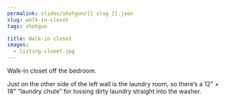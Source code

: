 ```yaml
---
permalink: slides/shotgun/{{ slug }}.json
slug: walk-in-closet
tags: shotgun

title: Walk-in closet
images:
  - listing-closet.jpg
---
```

Walk-in closet off the bedroom.

Just on the other side of the left wall is the laundry room, so there’s a 12" × 18" “laundry chute” for tossing dirty laundry straight into the washer.
